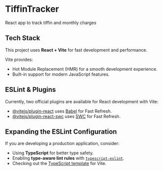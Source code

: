 # TiffinTracker
React app to track tiffin and monthly charges

## Tech Stack
This project uses **React + Vite** for fast development and performance.

Vite provides:
- Hot Module Replacement (HMR) for a smooth development experience.
- Built-in support for modern JavaScript features.

## ESLint & Plugins
Currently, two official plugins are available for React development with Vite:
- [@vitejs/plugin-react](https://github.com/vitejs/vite-plugin-react/blob/main/packages/plugin-react/README.md) uses [Babel](https://babeljs.io/) for Fast Refresh.
- [@vitejs/plugin-react-swc](https://github.com/vitejs/vite-plugin-react-swc) uses [SWC](https://swc.rs/) for Fast Refresh.

## Expanding the ESLint Configuration
If you are developing a production application, consider:
- Using **TypeScript** for better type safety.
- Enabling **type-aware lint rules** with [`typescript-eslint`](https://typescript-eslint.io).
- Checking out the [TypeScript template](https://github.com/vitejs/vite/tree/main/packages/create-vite/template-react-ts) for Vite.
